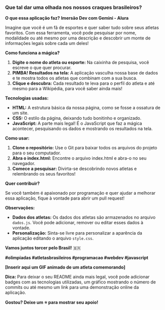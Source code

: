 ###  **Que tal dar uma olhada nos nossos craques brasileiros?** 

**O que essa aplicação faz?**
**Imersão Dev com Gemini - Alura**

Imagine que você é um fã de esportes e quer saber tudo sobre seus atletas favoritos. Com essa ferramenta, você pode pesquisar por nome, modalidade ou até mesmo por uma descrição e descobrir um monte de informações legais sobre cada um deles! 

**Como funciona a mágica?**

1. **Digite o nome do atleta ou esporte:** Na caixinha de pesquisa, você escreve o que quer procurar.
2. **PIMBA! Resultados na tela:** A aplicação vasculha nossa base de dados e te mostra todos os atletas que combinam com a sua busca. 
3. **Clique e descubra:** Cada resultado te leva para o perfil do atleta e até mesmo para a Wikipédia, para você saber ainda mais!

**Tecnologias usadas:**

* **HTML:** A estrutura básica da nossa página, como se fosse a ossatura de um site.
* **CSS:** O estilo da página, deixando tudo bonitinho e organizado.
* **JavaScript:** A parte mais legal! É o JavaScript que faz a mágica acontecer, pesquisando os dados e mostrando os resultados na tela.

**Como usar:**

1. **Clone o repositório:** Use o Git para baixar todos os arquivos do projeto para o seu computador.
2. **Abra o index.html:** Encontre o arquivo index.html e abra-o no seu navegador.
3. **Comece a pesquisar:** Divirta-se descobrindo novos atletas e relembrando os seus favoritos!

**Quer contribuir?**

Se você também é apaixonado por programação e quer ajudar a melhorar essa aplicação, fique à vontade para abrir um pull request! 

**Observações:**

* **Dados dos atletas:** Os dados dos atletas são armazenados no arquivo `dados.js`. Você pode adicionar, remover ou editar esses dados à vontade.
* **Personalização:** Sinta-se livre para personalizar a aparência da aplicação editando o arquivo `style.css`.

**Vamos juntos torcer pelo Brasil!** 🇧🇷

**#olimpiadas #atletasbrasileiros #programacao #webdev #javascript**

**[Inserir aqui um GIF animado de um atleta comemorando]**

**Dica:** Para deixar o seu README ainda mais legal, você pode adicionar badges com as tecnologias utilizadas, um gráfico mostrando o número de commits ou até mesmo um link para uma demonstração online da aplicação.

**Gostou? Deixe um ⭐ para mostrar seu apoio!** 
